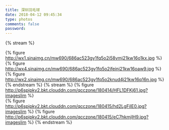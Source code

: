 ```yaml
---
title: 深圳羽毛球
date: 2018-04-12 09:45:34
type: photos
comments: false
password:
---
```


{% stream %}
  
{% figure 
    http://wx1.sinaimg.cn/mw690/686ac523gy1fq5o2i58vmj21kw16o1kx.jpg
    %}
{% figure 
    http://wx4.sinaimg.cn/mw690/686ac523gy1fq5o2jfeinj21kw16oaw9.jpg
    %}
{% figure 
    http://wx2.sinaimg.cn/mw690/686ac523gy1fq5o2knud4j21kw16q16n.jpg
    %}
{% endstream %}
{% stream %}
{% figure 
    http://p6spipky2.bkt.clouddn.com/qcczone/180414/HFL1DFKj61.jpg?imageslim 
    %}   
{% figure 
    http://p6spipky2.bkt.clouddn.com/qcczone/180415/hd2LgFiIE0.jpg?imageslim
    %}
{% figure 
    http://p6spipky2.bkt.clouddn.com/qcczone/180415/eC7hkmjlH9.jpg?imageslim
    %}
{% endstream %}
